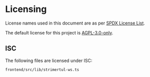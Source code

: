 # Licensing

License names used in this document are as per [SPDX License List](https://spdx.org/licenses/).

The default license for this project is [AGPL-3.0-only](LICENSE).

## ISC

The following files are licensed under ISC:

```
frontend/src/lib/strimertul-ws.ts
```
